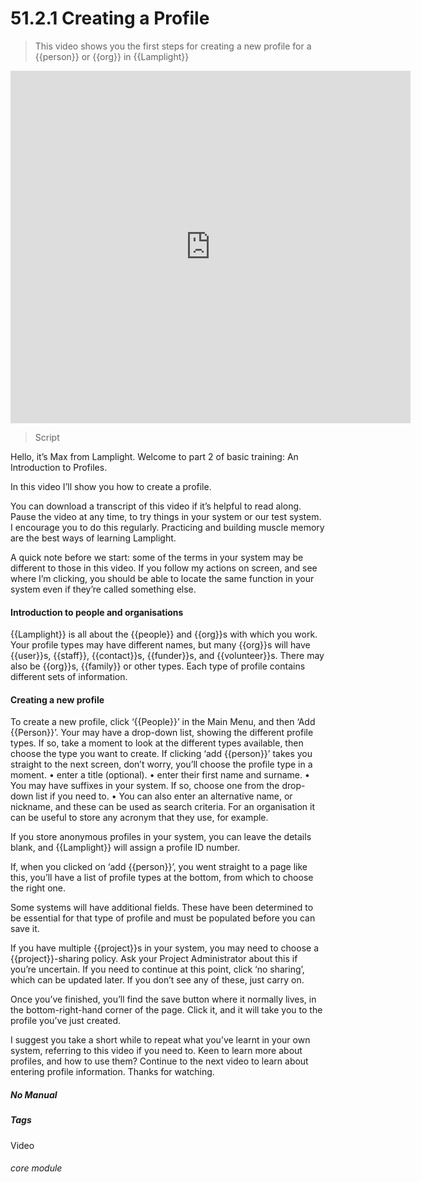 # 51.2.1 Creating a Profile

> This video shows you the first steps for creating a new profile for a {{person}} or {{org}} in {{Lamplight}}

<iframe width="640" height="564" src="https://player.vimeo.com/video/279238826" frameborder="0" allowFullScreen mozallowfullscreen webkitAllowFullScreen></iframe>

> Script

Hello, it’s Max from Lamplight. Welcome to part 2 of basic training: An Introduction to Profiles.

In this video I’ll show you how to create a profile.

You can download a transcript of this video if it’s helpful to read along. Pause the video at any time, to try things in your system or our test system. I encourage you to do this regularly. Practicing and building muscle memory are the best ways of learning Lamplight.

A quick note before we start: some of the terms in your system may be different to those in this video. If you follow my actions on screen, and see where I’m clicking, you should be able to locate the same function in your system even if they’re called something else.

#### Introduction to people and organisations

{{Lamplight}} is all about the {{people}} and {{org}}s with which you work.
Your profile types may have different names, but many {{org}}s will have {{user}}s, {{staff}}, {{contact}}s, {{funder}}s, and {{volunteer}}s. There may also be {{org}}s, {{family}} or other types. Each type of profile contains different sets of information.

#### Creating a new profile

To create a new profile, click ‘{{People}}’ in the Main Menu, and then ‘Add {{Person}}’. Your may have a drop-down list, showing the different profile types. If so, take a moment to look at the different types available, then choose the type you want to create. If clicking ‘add {{person}}’ takes you straight to the next screen, don’t worry, you’ll choose the profile type in a moment.
•	enter a title (optional).
•	enter their first name and surname.
•	You may have suffixes in your system. If so, choose one from the drop-down list if you need to.
•	You can also enter an alternative name, or nickname, and these can be used as search criteria. For an organisation it can be useful to store any acronym that they use, for example.

If you store anonymous profiles in your system, you can leave the details blank, and {{Lamplight}} will assign a profile ID number.

If, when you clicked on ‘add {{person}}’, you went straight to a page like this, you’ll have a list of profile types at the bottom, from which to choose the right one.

Some systems will have additional fields. These have been determined to be essential for that type of profile and must be populated before you can save it.

If you have multiple {{project}}s in your system, you may need to choose a {{project}}-sharing policy. Ask your Project Administrator about this if you’re uncertain. If you need to continue at this point, click ‘no sharing’, which can be updated later. If you don’t see any of these, just carry on.

Once you’ve finished, you’ll find the save button where it normally lives, in the bottom-right-hand corner of the page. Click it, and it will take you to the profile you’ve just created.

I suggest you take a short while to repeat what you’ve learnt in your own system, referring to this video if you need to.
Keen to learn more about profiles, and how to use them? Continue to the next video to learn about entering profile information. Thanks for watching.


##### No Manual

##### Tags
Video

###### core module
